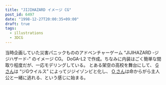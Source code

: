 ```yaml
---
title: "JIJIHAZARD イメージ CG"
post_id: 6497
date: "1998-12-27T20:00:35+09:00"
draft: true
tags:
  - illustrations
  - 3DCG
---
```



当時企画していた災害パニックもののアドベンチャーゲーム “JIJIHAZARD -ジジハザード-” のイメージ CG。 DoGA-L2 で作成。ちなみに内装はごく簡単な間取り程度だが、一応モデリングしている。  とある架空の高校を舞台にして、 [G さん](https://danmaq.com/2912)は “ジGウイルス” によってジジイゾンビと化し、 [O さん](https://danmaq.com/2913)は命からがら主人公と一緒に逃れる、という感じに始まる。
